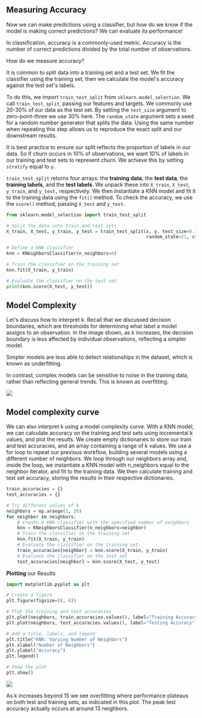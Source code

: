 
## Measuring Accuracy

Now we can make predictions using a classifier, but how do we know if the model is making correct predictions? We can evaluate its performance!

In classification, accuracy is a commonly-used metric. Accuracy is the number of correct predictions divided by the total number of observations.

How do we measure accuracy?

It is common to split data into a training set and a test set. We fit the classifier using the training set, then we calculate the model's accuracy against the test set's labels.

To do this, we import `train_test_split` from `sklearn.model_selection`. We call `train_test_split`, passing our features and targets. We commonly use 20-30% of our data as the test set. By setting the `test_size` argument to zero-point-three we use 30% here. The `random_state` argument sets a seed for a random number generator that splits the data. Using the same number when repeating this step allows us to reproduce the exact split and our downstream results. 

It is best practice to ensure our split reflects the proportion of labels in our data. So if churn occurs in 10% of observations, we want 10% of labels in our training and test sets to represent churn. We achieve this by setting `stratify` equal to `y`.

`train_test_split` returns four arrays: the **training data**, the **test data**, the **training labels**, and the **test labels**. We unpack these into `X_train`, `X_test`, `y_train`, and `y_test,` respectively. We then instantiate a KNN model and fit it to the training data using the `fit()` method. To check the accuracy, we use the `score()` method, passing `X_test` and `y_test`. 

```python
from sklearn.model_selection import train_test_split

# Split the data into train and test sets
X_train, X_test, y_train, y_test = train_test_split(x, y, test_size=0.3,
                                                    random_state=21, stratify=y)

# Define a KNN classifier
knn = KNeighborsClassifier(n_neighbors=6)

# Train the classifier on the training set
knn.fit(X_train, y_train)

# Evaluate the classifier on the test set
print(knn.score(X_test, y_test))


```


## Model Complexity

Let's discuss how to interpret k. Recall that we discussed decision boundaries, which are thresholds for determining what label a model assigns to an observation. In the image shown, as k increases, the decision boundary is less affected by individual observations, reflecting a simpler model. 

Simpler models are less able to detect relationships in the dataset, which is known as underfitting. 

In contrast, complex models can be sensitive to noise in the training data, rather than reflecting general trends. This is known as overfitting.

![](https://i.imgur.com/7j8ApvE.png)


## Model complexity curve

We can also interpret k using a model complexity curve. With a KNN model, we can calculate accuracy on the training and test sets using incremental k values, and plot the results. We create empty dictionaries to store our train and test accuracies, and an array containing a range of k values. We use a for loop to repeat our previous workflow, building several models using a different number of neighbors. We loop through our neighbors array and, inside the loop, we instantiate a KNN model with n_neighbors equal to the neighbor iterator, and fit to the training data. We then calculate training and test set accuracy, storing the results in their respective dictionaries.

```python
train_accuracies = {}
test_accuracies = {}

# Try different values of k
neighbors = np.arange(1, 26)
for neighbor in neighbors:
    # Create a KNN classifier with the specified number of neighbors
    knn = KNeighborsClassifier(n_neighbors=neighbor)
    # Train the classifier on the training set
    knn.fit(X_train, y_train)
    # Evaluate the classifier on the training set
    train_accuracies[neighbor] = knn.score(X_train, y_train)
    # Evaluate the classifier on the test set
    test_accuracies[neighbor] = knn.score(X_test, y_test)

```


**Plotting** our Results

```python
import matplotlib.pyplot as plt

# Create a figure
plt.figure(figsize=(8, 6))

# Plot the training and test accuracies
plt.plot(neighbors, train_accuracies.values(), label="Training Accuracy")
plt.plot(neighbors, test_accuracies.values(), label="Testing Accuracy")

# Add a title, labels, and legend
plt.title("KNN: Varying Number of Neighbors")
plt.xlabel("Number of Neighbors")
plt.ylabel("Accuracy")
plt.legend()

# Show the plot
plt.show()

```

![](https://i.imgur.com/BWH7j2x.png)


As k increases beyond 15 we see overfitting where performance plateaus on both test and training sets, as indicated in this plot.  The peak test accuracy actually occurs at around 13 neighbors.